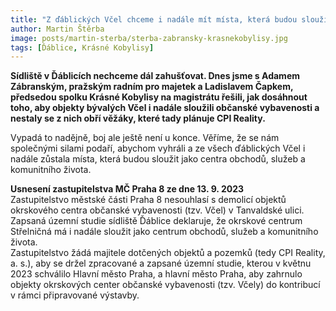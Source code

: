 ```yaml
---
title: "Z ďáblických Včel chceme i nadále mít místa, která budou sloužit lidem" 
author: Martin Štěrba
image: posts/martin-sterba/sterba-zabransky-krasnekobylisy.jpg
tags: [Ďáblice, Krásné Kobylisy]
---
```


**Sídliště v Ďáblicích nechceme dál zahušťovat. Dnes jsme s Adamem Zábranským, pražským radním pro majetek a Ladislavem Čapkem, předsedou spolku Krásné Kobylisy na magistrátu řešili, jak dosáhnout toho, aby objekty bývalých Včel i nadále sloužili občanské vybavenosti a nestaly se z nich obří věžáky, které tady plánuje CPI Reality.**

Vypadá to nadějně, boj ale ještě není u konce. Věříme, že se nám společnými silami podaří, abychom vyhráli a ze všech ďáblických Včel i nadále zůstala místa, která budou sloužit jako centra obchodů, služeb a komunitního života. 

<div class="inline-flex flex-col sm:flex-row space-y-8 sm:space-y-0 sm:space-x-8">
  <div class="inline-flex flex-col space-y-2">
    <span class="alert alert--black">
      <i class="alert__icon ico--pirati"></i>
      <span><b>Usnesení zastupitelstva MČ Praha 8 ze dne 13. 9. 2023</b><br />
Zastupitelstvo městské části Praha 8 nesouhlasí s demolicí objektů okrskového centra občanské vybavenosti (tzv. Včel) v Tanvaldské ulici. Zapsaná územní studie sídliště Ďáblice deklaruje, že okrskové centrum Střelničná má i nadále sloužit jako centrum obchodů, služeb a komunitního života.<br /> 
Zastupitelstvo žádá majitele dotčených objektů a pozemků (tedy CPI Reality, a. s.), aby se držel
zpracované a zapsané územní studie, kterou v květnu 2023 schválilo Hlavní město
Praha, a hlavní město Praha, aby zahrnulo objekty okrskových center občanské
vybavenosti (tzv. Včely) do kontribucí v rámci připravované výstavby.
</span>
    </span>
  </div>
</div>